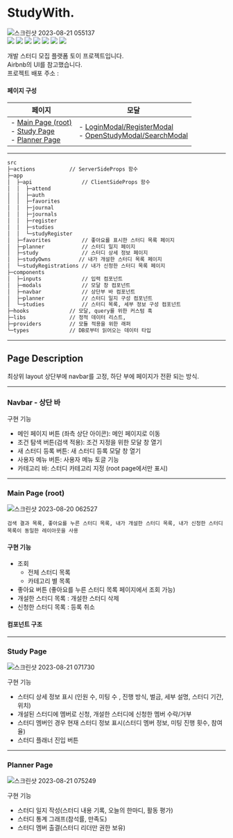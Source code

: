 # StudyWith.

![스크린샷 2023-08-21 055137](https://github.com/JaeSeong17/web-portfolio/assets/37216958/4adb153f-8bf5-4147-9421-b932cb12ee0f)
<br />
<img src="https://img.shields.io/badge/nextdotjs-000000?style=for-the-badge&logo=nextdotjs&logoColor=white">
<img src="https://img.shields.io/badge/typescript-3178C6?style=for-the-badge&logo=typescript&logoColor=white">
<img src="https://img.shields.io/badge/reactquery-FF4154?style=for-the-badge&logo=reactquery&logoColor=white">
<img src="https://img.shields.io/badge/reacthookform-EC5990?style=for-the-badge&logo=reacthookform&logoColor=white">
<img src="https://img.shields.io/badge/tailwindcss-06B6D4?style=for-the-badge&logo=tailwind&logoColor=white">
<img src="https://img.shields.io/badge/prisma-2D3748?style=for-the-badge&logo=prisma&logoColor=white">
<img src="https://img.shields.io/badge/mongodb-47A248?style=for-the-badge&logo=mongodb&logoColor=white">
<br/>

개발 스터디 모집 플랫폼 토이 프로젝트입니다.<br/>
Airbnb의 UI를 참고했습니다. <br/>
프로젝트 배포 주소 : <br/>

#### 페이지 구성

| 페이지                                                                                                            | 모달                                                                  |
| ----------------------------------------------------------------------------------------------------------------- | --------------------------------------------------------------------- |
| - [Main Page (root)](<#main-page-(root)>) <br/> - [Study Page](#study-page) <br/> - [Planner Page](#planner-page) | - [LoginModal/RegisterModal]() <br/> - [OpenStudyModal/SearchModal]() |

---

```bash
src
├─actions           // ServerSideProps 함수
├─app
│  ├─api                // ClientSideProps 함수
│  │  ├─attend
│  │  ├─auth
│  │  ├─favorites
│  │  ├─journal
│  │  ├─journals
│  │  ├─register
│  │  ├─studies
│  │  └─studyRegister
│  ├─favorites          // 좋아요를 표시한 스터디 목록 페이지
│  ├─planner            // 스터디 일지 페이지
│  ├─study              // 스터디 상세 정보 페이지
│  ├─studyOwns         // 내가 개설한 스터디 목록 페이지
│  └─studyRegistrations // 내가 신청한 스터디 목록 페이지
├─components
│  ├─inputs             // 입력 컴포넌트
│  ├─modals             // 모달 창 컴포넌트
│  ├─navbar             // 상단부 바 컴포넌트
│  ├─planner            // 스터디 일지 구성 컴포넌트
│  └─studies            // 스터디 목록, 세부 정보 구성 컴포넌트
├─hooks             // 모달, query를 위한 커스텀 훅
├─libs              // 정적 데이터 리스트,
├─providers         // 모듈 적용을 위한 래퍼
└─types             // DB로부터 읽어오는 데이터 타입
```

---

## Page Description

최상위 layout 상단부에 navbar를 고정, 하단 부에 페이지가 전환 되는 방식.

---

### Navbar - 상단 바

구현 기능

- 메인 페이지 버튼 (좌측 상단 아이콘): 메인 페이지로 이동
- 조건 탐색 버튼(검색 적용): 조건 지정을 위한 모달 창 열기
- 새 스터디 등록 버튼: 새 스터디 등록 모달 창 열기
- 사용자 메뉴 버튼: 사용자 메뉴 토글 기능
- 카테고리 바: 스터디 카테고리 지정 (root page에서만 표시)

---

### Main Page (root)

![스크린샷 2023-08-20 062527](https://github.com/JaeSeong17/web-portfolio/assets/37216958/10b03c2f-44a5-4ad4-9e69-2492cc8c57da)

    검색 결과 목록, 좋아요를 누른 스터디 목록, 내가 개설한 스터디 목록, 내가 신청한 스터디 목록이 동일한 레이아웃을 사용

#### 구현 기능

- 조회
  - 전체 스터디 목록
  - 카테고리 별 목록
- 좋아요 버튼 (좋아요를 누른 스터디 목록 페이지에서 조회 가능)
- 개설한 스터디 목록 : 개설한 스터디 삭제
- 신청한 스터디 목록 : 등록 취소

#### 컴포넌트 구조

---

### Study Page

![스크린샷 2023-08-21 071730](https://github.com/JaeSeong17/web-portfolio/assets/37216958/c1b59ac8-c3d0-45c1-8e4b-e2ec61f2a85f)

구현 기능

- 스터디 상세 정보 표시 (인원 수, 미팅 수 , 진행 방식, 벌금, 세부 설명, 스터디 기간, 위치)
- 개설된 스터디에 멤버로 신청, 개설한 스터디에 신청한 멤버 수락/거부
- 스터디 멤버인 경우 현재 스터디 정보 표시(스터디 멤버 정보, 미팅 진행 횟수, 참여율)
- 스터디 플래너 진입 버튼

---

### Planner Page

![스크린샷 2023-08-21 075249](https://github.com/JaeSeong17/web-portfolio/assets/37216958/f3676c46-7ba9-49c6-82ce-dd2b34910980)

구현 기능

- 스터디 일지 작성(스터디 내용 기록, 오늘의 한마디, 활동 평가)
- 스터디 통계 그래프(참석률, 만족도)
- 스터디 멤버 출결(스터디 리더만 권한 보유)
